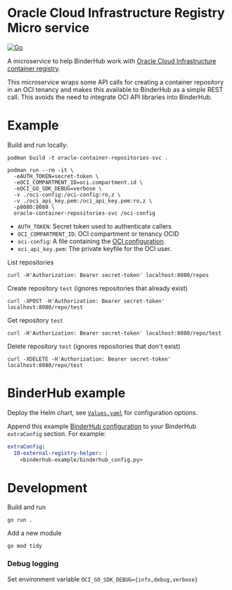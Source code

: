 # Oracle Cloud Infrastructure Registry Micro service

[![Go](https://github.com/manics/oracle-container-repositories-svc/actions/workflows/build.yml/badge.svg)](https://github.com/manics/oracle-container-repositories-svc/actions/workflows/build.yml)

A microservice to help BinderHub work with [Oracle Cloud Infrastructure container registry](https://docs.oracle.com/en-us/iaas/Content/Registry/Concepts/registryoverview.htm).

This microservice wraps some API calls for creating a container repository in an OCI tenancy and makes this available to BinderHub as a simple REST call.
This avoids the need to integrate OCI API libraries into BinderHub.

# Example

Build and run locally:

```
podman build -t oracle-container-repositories-svc .

podman run --rm -it \
  -eAUTH_TOKEN=secret-token \
  -eOCI_COMPARTMENT_ID=oci.compartment.id \
  -eOCI_GO_SDK_DEBUG=verbose \
  -v ./oci-config:/oci-config:ro,z \
  -v ./oci_api_key.pem:/oci_api_key.pem:ro,z \
  -p8080:8080 \
  oracle-container-repositories-svc /oci-config
```

- `AUTH_TOKEN`: Secret token used to authenticate callers
- `OCI_COMPARTMENT_ID`: OCI compartment or tenancy OCID
- `oci-config`: A file containing the [OCI configuration](https://docs.oracle.com/en-us/iaas/Content/API/Concepts/sdkconfig.htm).
- `oci_api_key.pem`: The private keyfile for the OCI user.

List repositories

```
curl -H'Authorization: Bearer secret-token' localhost:8080/repos
```

Create repository `test` (ignores repositories that already exist)

```
curl -XPOST -H'Authorization: Bearer secret-token' localhost:8080/repo/test
```

Get repository `test`

```
curl -H'Authorization: Bearer secret-token' localhost:8080/repo/test
```

Delete repository `test` (ignores repositories that don't exist)

```
curl -XDELETE -H'Authorization: Bearer secret-token' localhost:8080/repo/test
```

# BinderHub example

Deploy the Helm chart, see [`Values.yaml`](./helm-chart/values.yaml) for configuration options.

Append this example [BinderHub configuration](binderhub-example/binderhub_config.py) to your BinderHub `extraConfig` section.
For example:

```yaml
extraConfig:
  10-external-registry-helper: |
    <binderhub-example/binderhub_config.py>
```

# Development

Build and run

```
go run .
```

Add a new module

```
go mod tidy
```

### Debug logging

Set environment variable `OCI_GO_SDK_DEBUG={info,debug,verbose}`
